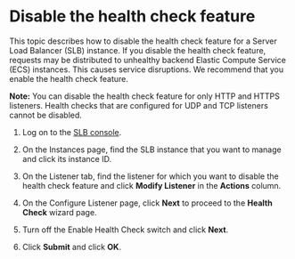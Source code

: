 # Disable the health check feature

This topic describes how to disable the health check feature for a Server Load Balancer \(SLB\) instance. If you disable the health check feature, requests may be distributed to unhealthy backend Elastic Compute Service \(ECS\) instances. This causes service disruptions. We recommend that you enable the health check feature.

**Note:** You can disable the health check feature for only HTTP and HTTPS listeners. Health checks that are configured for UDP and TCP listeners cannot be disabled.

1.  Log on to the [SLB console](https://slb.console.aliyun.com/slb).

2.  On the Instances page, find the SLB instance that you want to manage and click its instance ID.

3.  On the Listener tab, find the listener for which you want to disable the health check feature and click **Modify Listener** in the **Actions** column.

4.  On the Configure Listener page, click **Next** to proceed to the **Health Check** wizard page.

5.  Turn off the Enable Health Check switch and click **Next**.

6.  Click **Submit** and click **OK**.


